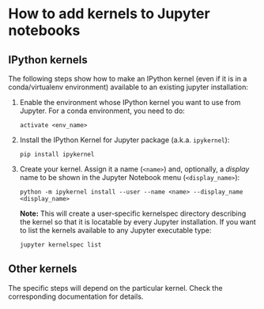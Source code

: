 # How to add kernels to Jupyter notebooks
## IPython kernels
The following steps show how to make an IPython kernel (even if it is in a conda/virtualenv environment) available to an existing jupyter installation:

1. Enable the environment whose IPython kernel you want to use from Jupyter. For a conda environment, you need to do:

   ```
   activate <env_name>
   ```
  
2. Install the IPython Kernel for Jupyter package (a.k.a. `ipykernel`):

   ```
   pip install ipykernel
   ```
   
3. Create your kernel. Assign it a name (`<name>`) and, optionally, a *display* name to be shown in the Jupyter Notebook menu (`<display_name>`):

   ```
   python -m ipykernel install --user --name <name> --display_name <display_name>
   ```
   
   **Note:** This will create a user-specific kernelspec directory describing the kernel so that it is locatable by every Jupyter installation.
   If you want to list the kernels available to any Jupyter executable type:
   
   ```
   jupyter kernelspec list
   ```

## Other kernels
The specific steps will depend on the particular kernel. Check the corresponding documentation for details.
